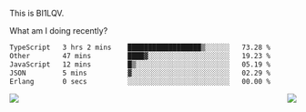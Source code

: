 This is BI1LQV.

What am I doing recently?

<!--START_SECTION:waka-->

```txt
TypeScript   3 hrs 2 mins    ██████████████████▒░░░░░░   73.28 %
Other        47 mins         ████▓░░░░░░░░░░░░░░░░░░░░   19.23 %
JavaScript   12 mins         █▒░░░░░░░░░░░░░░░░░░░░░░░   05.19 %
JSON         5 mins          ▓░░░░░░░░░░░░░░░░░░░░░░░░   02.29 %
Erlang       0 secs          ░░░░░░░░░░░░░░░░░░░░░░░░░   00.00 %
```

<!--END_SECTION:waka-->
<img align="right" src="https://github-readme-stats.vercel.app/api?username=bi1lqv&show_icons=true&count_private=true">

<img src="https://metrics.lecoq.io/bi1lqv?template=classic&base.activity=0&base.community=0&base.repositories=0&base.metadata=0&isocalendar=1&base=header%2C%20activity%2C%20community%2C%20repositories%2C%20metadata&base.indepth=false&base.hireable=false&isocalendar=false&isocalendar.duration=full-year&config.timezone=Asia%2FShanghai">
